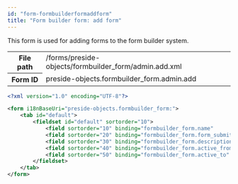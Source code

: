 ```yaml
---
id: "form-formbuilderformaddform"
title: "Form builder form: add form"
---
```


This form is used for adding forms to the form builder system.

<div class="table-responsive"><table class="table table-condensed"><tr><th>File path</th><td>/forms/preside-objects/formbuilder_form/admin.add.xml</td></tr><tr><th>Form ID</th><td>preside-objects.formbuilder_form.admin.add</td></tr></table></div>

```xml
<?xml version="1.0" encoding="UTF-8"?>

<form i18nBaseUri="preside-objects.formbuilder_form:">
    <tab id="default">
        <fieldset id="default" sortorder="10">
            <field sortorder="10" binding="formbuilder_form.name"        control="textinput" />
            <field sortorder="20" binding="formbuilder_form.form_submitted_message"          />
            <field sortorder="30" binding="formbuilder_form.description" control="textarea"  />
            <field sortorder="40" binding="formbuilder_form.active_from"                     />
            <field sortorder="50" binding="formbuilder_form.active_to"                       />
        </fieldset>
    </tab>
</form>
```
